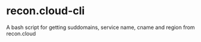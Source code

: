 # recon.cloud-cli
A bash script for getting suddomains, service name, cname and region from recon.cloud 
